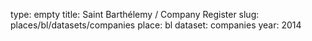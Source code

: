 type: empty
title: Saint Barthélemy / Company Register
slug: places/bl/datasets/companies
place: bl
dataset: companies
year: 2014
